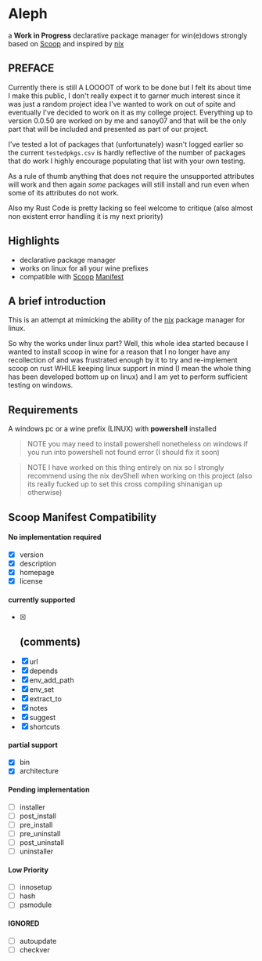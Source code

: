 # Aleph 
a **Work in Progress** declarative package manager for win(e)dows strongly based on
[Scoop](https://github.com/ScoopInstaller/Scoop/) and inspired by
[nix](https://nixos.org/)

## PREFACE
Currently there is still A LOOOOT of work to be done but I felt its about time
I make this public, I don't really expect it to garner much interest since it
was just a random project idea I've wanted to work on out of spite and eventually
I've decided to work on it as my college project. Everything up to version 0.0.50 are
worked on by me and sanoy07 and that will be the only part that will be included and
presented as part of our project.

I've tested a lot of packages that (unfortunately) wasn't logged earlier so the current
`testedpkgs.csv` is hardly reflective of the number of packages that do work I highly encourage
populating that list with your own testing.

As a rule of thumb anything that does not require the unsupported attributes will work
and then again *some* packages will still install and run even when some of its attributes
do not work.

Also my Rust Code is pretty lacking so feel welcome to critique (also almost
non existent error handling it is my next priority)

## Highlights
- declarative package manager
- works on linux for all your wine prefixes
- compatible with [Scoop](https://github.com/ScoopInstaller/Scoop/)
[Manifest](https://github.com/ScoopInstaller/Scoop/wiki/App-Manifests)

## A brief introduction
This is an attempt at mimicking the ability of the [nix](https://nixos.org/)
package manager for linux.

So why the works under linux part? Well, this whole idea started because I
wanted to install scoop in wine for a reason that I no longer have any
recollection of and was frustrated enough by it to try and re-implement scoop
on rust WHILE keeping linux support in mind (I mean the whole thing has been
developed bottom up on linux) and I am yet to perform sufficient testing on
windows.

## Requirements
A windows pc or a wine prefix (LINUX) with **powershell** installed

> NOTE you may need to install powershell nonetheless on windows if you run into
powershell not found error (I should fix it soon)

> NOTE I have worked on this thing entirely on nix so I strongly recommend using
the nix devShell when working on this project (also its really fucked up to set
this cross compiling shinanigan up otherwise)

## Scoop Manifest Compatibility
#### No implementation required
- [x] version
- [x] description
- [x] homepage
- [x] license

#### currently supported
- [x] ## (comments)
- [x] url
- [x] depends
- [x] env_add_path
- [x] env_set
- [x] extract_to
- [x] notes
- [x] suggest
- [x] shortcuts

#### partial support
- [x] bin
- [x] architecture

#### Pending implementation
- [ ] installer
- [ ] post_install
- [ ] pre_install
- [ ] pre_uninstall
- [ ] post_uninstall
- [ ] uninstaller

#### Low Priority
- [ ] innosetup
- [ ] hash
- [ ] psmodule

#### IGNORED
- [ ] autoupdate
- [ ] checkver
